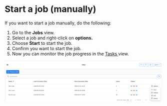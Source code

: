 # Start a job \(manually\)

If you want to start a job manually, do the following:

1. Go to the **Jobs** view.
2. Select a job and right-click on **options.**
3. Choose **Start** to start the job.
4. Confirm you want to start the job. 
5. Now you can monitor the job progress in the [Tasks ](../tasks.md)view.   

![](../../.gitbook/assets/kodo-cloud-administration-job02%20%281%29.png)





